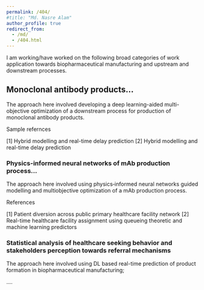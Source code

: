 ```yaml
---
permalink: /404/
#title: "Md. Nasre Alam"
author_profile: true
redirect_from: 
  - /md/
  - /404.html
---
```



I am working/have worked on the following broad categories of work application towards biopharmaceutical manufacturing and upstream and downstream processes. 


## Monoclonal antibody products...

The approach here involved developing a deep learning-aided multi-objective optimization of a downstream process for production of monoclonal antibody products.

Sample refernces

[1] Hybrid modelling and real-time delay prediction
[2] Hybrid modelling and real-time delay prediction


### Physics-informed neural networks of mAb production process...

The approach here involved using physics‐informed neural networks guided modelling and multiobjective optimization of a mAb production process.

References

[1] Patient diversion across public primary healthcare facility network
[2] Real-time healthcare facility assignment using queueing theoretic and machine learning predictors


### Statistical analysis of healthcare seeking behavior and stakeholders perception towards referral mechanisms

The approach here involved using DL based real-time prediction of product formation in biopharmaceutical manufacturing;


....
